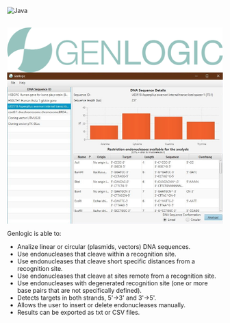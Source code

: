 <img alt="Java" align="left"  src="https://forthebadge.com/images/badges/made-with-java.svg"/> <br/><br/>

<img alt="Logo" align="center" width="1000px" src="https://raw.githubusercontent.com/luinungom/Genlogic/master/src/resources/images/FullLogo.png?raw=true"/>

<img alt="Screenshot" align="center" width="1000px" src="https://raw.githubusercontent.com/luinungom/Genlogic/master/Main%20window.JPG?raw=true"/>

Genlogic is able to:
- Analize linear or circular (plasmids, vectors) DNA sequences.
- Use endonucleases that cleave within a recognition site.
- Use endonucleases that cleave short specific distances from a recognition site.
- Use endonucleases that cleave at sites remote from a recognition site.
- Use endonucleases with degenerated recognition site (one or more base pairs that are not specifically defined).
- Detects targets in both strands, 5'->3' and 3'->5'.
- Allows the user to insert or delete endonucleases manually.
- Results can be exported as txt or CSV files.

